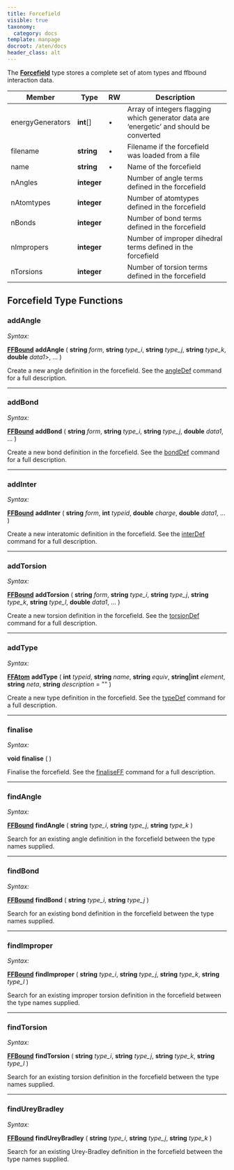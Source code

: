 ```yaml
---
title: Forcefield
visible: true
taxonomy:
  category: docs
template: manpage
docroot: /aten/docs
header_class: alt
---
```


The [**Forcefield**](/aten/docs/scripting/variabletypes/forcefield) type stores a complete set of atom types and ffbound interaction data.
 
| Member | Type | RW | Description |
|--------|------|----|-------------|
| energyGenerators | **int**[] | • | Array of integers flagging which generator data are ‘energetic’ and should be converted |
| filename | **string** | • | Filename if the forcefield was loaded from a file |
| name | **string** | • | Name of the forcefield |
| nAngles | **integer** | | Number of angle terms defined in the forcefield |
| nAtomtypes | **integer** | | Number of atomtypes defined in the forcefield |
| nBonds | **integer** | | Number of bond terms defined in the forcefield |
| nImpropers | **integer** | | Number of improper dihedral terms defined in the forcefield |
| nTorsions | **integer** | | Number of torsion terms defined in the forcefield |

## Forcefield Type Functions

### addAngle <a id="addangle"></a>

_Syntax:_

[**FFBound**](/aten/docs/scripting/variabletypes/ffbound) **addAngle** ( **string** _form_, **string** _type_i_, **string** _type_j_, **string** _type_k_, **double** _data1_>, ... )

Create a new angle definition in the forcefield. See the [angleDef](/aten/docs/scripting/commands/ff/angledef) command for a full description.

---

### addBond <a id="addbond"></a>

_Syntax:_

[**FFBound**](/aten/docs/scripting/variabletypes/ffbound) **addBond** ( **string** _form_, **string** _type_i_, **string** _type_j_, **double** _data1_, ... ) 

Create a new bond definition in the forcefield. See the [bondDef](/aten/docs/scripting/commands/ff/bonddef) command for a full description.

---

### addInter <a id="addinter"></a>

_Syntax:_

[**FFBound**](/aten/docs/scripting/variabletypes/ffbound) **addInter** ( **string** _form_, **int** _typeid_, **double** _charge_, **double** _data1_, ... ) 

Create a new interatomic definition in the forcefield. See the [interDef](/aten/docs/scripting/commands/ff/interdef) command for a full description.

---

### addTorsion <a id="addtorsion"></a>

_Syntax:_

[**FFBound**](/aten/docs/scripting/variabletypes/ffbound) **addTorsion** ( **string** _form_, **string** _type_i_, **string** _type_j_, **string** _type_k_, **string** _type_l_, **double** _data1_, ... ) 

Create a new torsion definition in the forcefield. See the [torsionDef](/aten/docs/scripting/commands/ff/torsiondef) command for a full description.

---

### addType <a id="addtype"></a>

_Syntax:_

[**FFAtom**](/aten/docs/scripting/variabletypes/ffatom) **addType** ( **int** _typeid_, **string** _name_, **string** _equiv_, **string|int** _element_, **string** _neta_, **string** _description_ = &quot;&quot; ) 

Create a new type definition in the forcefield. See the [typeDef](/aten/docs/scripting/commands/ff/typedef) command for a full description.

---

### finalise <a id="finalise"></a>

_Syntax:_

**void** **finalise** ( )

Finalise the forcefield. See the [finaliseFF](/aten/docs/scripting/commands/ff/finaliseff) command for a full description.

---

### findAngle <a id="findangle"></a>

_Syntax:_

[**FFBound**](/aten/docs/scripting/variabletypes/ffbound) **findAngle** ( **string** _type_i_, **string** _type_j_, **string** _type_k_ ) 

Search for an existing angle definition in the forcefield between the type names supplied.

---

### findBond <a id="findbond"></a>

_Syntax:_

[**FFBound**](/aten/docs/scripting/variabletypes/ffbound) **findBond** ( **string** _type_i_, **string** _type_j_ ) 

Search for an existing bond definition in the forcefield between the type names supplied.

---

### findImproper <a id="findimproper"></a>

_Syntax:_

[**FFBound**](/aten/docs/scripting/variabletypes/ffbound) **findImproper** ( **string** _type_i_, **string** _type_j_, **string** _type_k_, **string** _type_l_ ) 

Search for an existing improper torsion definition in the forcefield between the type names supplied.

---

### findTorsion <a id="findtorsion"></a>

_Syntax:_

[**FFBound**](/aten/docs/scripting/variabletypes/ffbound) **findTorsion** ( **string** _type_i_, **string** _type_j_, **string** _type_k_, **string** _type_l_ )

Search for an existing torsion definition in the forcefield between the type names supplied.

---

### findUreyBradley <a id="findureybradley"></a>

_Syntax:_

[**FFBound**](/aten/docs/scripting/variabletypes/ffbound) **findUreyBradley** ( **string** _type_i_, **string** _type_j_, **string** _type_k_ ) 

Search for an existing Urey-Bradley definition in the forcefield between the type names supplied.


